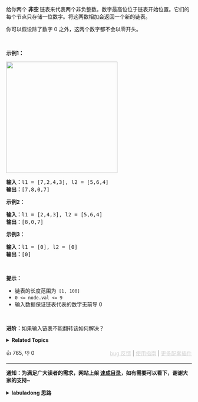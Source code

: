 <p>给你两个 <strong>非空 </strong>链表来代表两个非负整数。数字最高位位于链表开始位置。它们的每个节点只存储一位数字。将这两数相加会返回一个新的链表。</p>

<p>你可以假设除了数字 0 之外，这两个数字都不会以零开头。</p>

<p>&nbsp;</p>

<p><strong>示例1：</strong></p>

<p><img alt="" src="https://pic.leetcode-cn.com/1626420025-fZfzMX-image.png" style="width: 302px; " /></p>

<pre>
<strong>输入：</strong>l1 = [7,2,4,3], l2 = [5,6,4]
<strong>输出：</strong>[7,8,0,7]
</pre>

<p><strong>示例2：</strong></p>

<pre>
<strong>输入：</strong>l1 = [2,4,3], l2 = [5,6,4]
<strong>输出：</strong>[8,0,7]
</pre>

<p><strong>示例3：</strong></p>

<pre>
<strong>输入：</strong>l1 = [0], l2 = [0]
<strong>输出：</strong>[0]
</pre>

<p>&nbsp;</p>

<p><strong>提示：</strong></p>

<ul> 
 <li>链表的长度范围为<code> [1, 100]</code></li> 
 <li><code>0 &lt;= node.val &lt;= 9</code></li> 
 <li>输入数据保证链表代表的数字无前导 0</li> 
</ul>

<p>&nbsp;</p>

<p><strong>进阶：</strong>如果输入链表不能翻转该如何解决？</p>

<details><summary><strong>Related Topics</strong></summary>栈 | 链表 | 数学</details><br>

<div>👍 765, 👎 0<span style='float: right;'><span style='color: gray;'><a href='https://github.com/labuladong/fucking-algorithm/issues' target='_blank' style='color: lightgray;text-decoration: underline;'>bug 反馈</a> | <a href='https://labuladong.online/algo/fname.html?fname=jb插件简介' target='_blank' style='color: lightgray;text-decoration: underline;'>使用指南</a> | <a href='https://labuladong.online/algo/' target='_blank' style='color: lightgray;text-decoration: underline;'>更多配套插件</a></span></span></div>

<div id="labuladong"><hr>

**通知：为满足广大读者的需求，网站上架 [速成目录](https://labuladong.online/algo/intro/quick-learning-plan/)，如有需要可以看下，谢谢大家的支持~**

<details><summary><strong>labuladong 思路</strong></summary>


<div id="labuladong_solution_zh">

## 基本思路

这道题是 [✔ ✨2. 两数相加](/problems/add-two-numbers/) 的进阶问题，我们模拟加法运算当然是从最低位开始加，这样才能正确的处理进位。但现在单链表的开头是最高位，那么最直接的想法就是先 [翻转链表](https://labuladong.online/algo/data-structure/reverse-linked-list-recursion/)，这样就可以继续玩第 2 题那一套了，没什么难度。

不过本题也说了，如果不让你反转链表怎么办？其实也好办，我们可以利用栈这种先进后出的数据结构，把链表节点从头到尾放进栈中，再从栈拿出来就是从尾到头的顺序，相当于是反转链表的效果，然后又回到了第 2 题的加法逻辑。

还有一个需要注意的是，计算结果的高位也应该放在结果链表的左侧，也就是插入到 `dummy` 节点的后面。具体看代码吧。

**详细题解**：
  - [【练习】链表双指针经典习题](https://labuladong.online/algo/problem-set/linkedlist-two-pointers/)

</div>





<div id="solution">

## 解法代码



<div class="tab-panel"><div class="tab-nav">
<button data-tab-item="cpp" class="tab-nav-button btn " data-tab-group="default" onclick="switchTab(this)">cpp🤖</button>

<button data-tab-item="python" class="tab-nav-button btn " data-tab-group="default" onclick="switchTab(this)">python🤖</button>

<button data-tab-item="java" class="tab-nav-button btn active" data-tab-group="default" onclick="switchTab(this)">java🟢</button>

<button data-tab-item="go" class="tab-nav-button btn " data-tab-group="default" onclick="switchTab(this)">go🤖</button>

<button data-tab-item="javascript" class="tab-nav-button btn " data-tab-group="default" onclick="switchTab(this)">javascript🤖</button>
</div><div class="tab-content">
<div data-tab-item="cpp" class="tab-item " data-tab-group="default"><div class="highlight">

```cpp
// 注意：cpp 代码由 chatGPT🤖 根据我的 java 代码翻译。
// 本代码的正确性已通过力扣验证，如有疑问，可以对照 java 代码查看。

#include <stack>

class Solution {
public:
    ListNode* addTwoNumbers(ListNode* l1, ListNode* l2) {
        // 把链表元素转入栈中
        std::stack<int> stk1;
        while (l1 != nullptr) {
            stk1.push(l1->val);
            l1 = l1->next;
        }
        std::stack<int> stk2;
        while (l2 != nullptr) {
            stk2.push(l2->val);
            l2 = l2->next;
        }
        
        // 接下来基本上是复用我在第 2 题的代码逻辑
        // 注意新节点要直接插入到 dummy 后面

        // 虚拟头结点（构建新链表时的常用技巧）
        ListNode* dummy = new ListNode(-1);

        // 记录进位
        int carry = 0;
        // 开始执行加法，两条链表走完且没有进位时才能结束循环
        while (!stk1.empty() || !stk2.empty() || carry > 0) {
            // 先加上上次的进位
            int val = carry;
            if (!stk1.empty()) {
                val += stk1.top();
                stk1.pop();
            }
            if (!stk2.empty()) {
                val += stk2.top();
                stk2.pop();
            }
            // 处理进位情况
            carry = val / 10;
            val = val % 10;
            // 构建新节点，直接接在 dummy 后面
            ListNode* newNode = new ListNode(val);
            newNode->next = dummy->next;
            dummy->next = newNode;
        }
        // 返回结果链表的头结点（去除虚拟头结点）
        return dummy->next;
    }
};
```

</div></div>

<div data-tab-item="python" class="tab-item " data-tab-group="default"><div class="highlight">

```python
# 注意：python 代码由 chatGPT🤖 根据我的 java 代码翻译。
# 本代码的正确性已通过力扣验证，如有疑问，可以对照 java 代码查看。

class Solution:
    def addTwoNumbers(self, l1: ListNode, l2: ListNode) -> ListNode:
        # 把链表元素转入栈中
        stk1 = []
        while l1:
            stk1.append(l1.val)
            l1 = l1.next
        stk2 = []
        while l2:
            stk2.append(l2.val)
            l2 = l2.next

        # 接下来基本上是复用我在第 2 题的代码逻辑
        # 注意新节点要直接插入到 dummy 后面

        # 虚拟头结点（构建新链表时的常用技巧）
        dummy = ListNode(-1)

        # 记录进位
        carry = 0
        # 开始执行加法，两条链表走完且没有进位时才能结束循环
        while stk1 or stk2 or carry > 0:
            # 先加上上次的进位
            val = carry
            if stk1:
                val += stk1.pop()
            if stk2:
                val += stk2.pop()
            # 处理进位情况
            carry = val // 10
            val = val % 10
            # 构建新节点，直接接在 dummy 后面
            newNode = ListNode(val)
            newNode.next = dummy.next
            dummy.next = newNode

        # 返回结果链表的头结点（去除虚拟头结点）
        return dummy.next
```

</div></div>

<div data-tab-item="java" class="tab-item active" data-tab-group="default"><div class="highlight">

```java
class Solution {
    public ListNode addTwoNumbers(ListNode l1, ListNode l2) {
        // 把链表元素转入栈中
        Stack<Integer> stk1 = new Stack<>();
        while (l1 != null) {
            stk1.push(l1.val);
            l1 = l1.next;
        }
        Stack<Integer> stk2 = new Stack<>();
        while (l2 != null) {
            stk2.push(l2.val);
            l2 = l2.next;
        }

        // 接下来基本上是复用我在第 2 题的代码逻辑
        // 注意新节点要直接插入到 dummy 后面

        // 虚拟头结点（构建新链表时的常用技巧）
        ListNode dummy = new ListNode(-1);

        // 记录进位
        int carry = 0;
        // 开始执行加法，两条链表走完且没有进位时才能结束循环
        while (!stk1.isEmpty() || !stk2.isEmpty() || carry > 0) {
            // 先加上上次的进位
            int val = carry;
            if (!stk1.isEmpty()) {
                val += stk1.pop();
            }
            if (!stk2.isEmpty()) {
                val += stk2.pop();
            }
            // 处理进位情况
            carry = val / 10;
            val = val % 10;
            // 构建新节点，直接接在 dummy 后面
            ListNode newNode = new ListNode(val);
            newNode.next = dummy.next;
            dummy.next = newNode;
        }
        // 返回结果链表的头结点（去除虚拟头结点）
        return dummy.next;
    }
}
```

</div></div>

<div data-tab-item="go" class="tab-item " data-tab-group="default"><div class="highlight">

```go
// 注意：go 代码由 chatGPT🤖 根据我的 java 代码翻译。
// 本代码的正确性已通过力扣验证，如有疑问，可以对照 java 代码查看。

func addTwoNumbers(l1 *ListNode, l2 *ListNode) *ListNode {
    // 把链表元素转入栈中
    var stk1 []int
    for l1 != nil {
        stk1 = append(stk1, l1.Val)
        l1 = l1.Next
    }
    var stk2 []int
    for l2 != nil {
        stk2 = append(stk2, l2.Val)
        l2 = l2.Next
    }

    // 接下来基本上是复用我在第 2 题的代码逻辑
    // 注意新节点要直接插入到 dummy 后面

    // 虚拟头结点（构建新链表时的常用技巧）
    dummy := &ListNode{-1, nil}

    // 记录进位
    carry := 0
    // 开始执行加法，两条链表走完且没有进位时才能结束循环
    for len(stk1) > 0 || len(stk2) > 0 || carry > 0 {
        // 先加上上次的进位
        val := carry
        if len(stk1) > 0 {
            val += stk1[len(stk1)-1]
            stk1 = stk1[:len(stk1)-1]
        }
        if len(stk2) > 0 {
            val += stk2[len(stk2)-1]
            stk2 = stk2[:len(stk2)-1]
        }
        // 处理进位情况
        carry = val / 10
        val = val % 10
        // 构建新节点，直接接在 dummy 后面
        newNode := &ListNode{Val: val, Next: dummy.Next}
        dummy.Next = newNode
    }
    // 返回结果链表的头结点（去除虚拟头结点）
    return dummy.Next
}
```

</div></div>

<div data-tab-item="javascript" class="tab-item " data-tab-group="default"><div class="highlight">

```javascript
// 注意：javascript 代码由 chatGPT🤖 根据我的 java 代码翻译。
// 本代码的正确性已通过力扣验证，如有疑问，可以对照 java 代码查看。

var addTwoNumbers = function(l1, l2) {
    // 把链表元素转入栈中
    let stk1 = [];
    while (l1 !== null) {
        stk1.push(l1.val);
        l1 = l1.next;
    }
    let stk2 = [];
    while (l2 !== null) {
        stk2.push(l2.val);
        l2 = l2.next;
    }

    // 接下来基本上是复用我在第 2 题的代码逻辑
    // 注意新节点要直接插入到 dummy 后面

    // 虚拟头结点（构建新链表时的常用技巧）
    let dummy = new ListNode(-1);

    // 记录进位
    let carry = 0;
    // 开始执行加法，两条链表走完且没有进位时才能结束循环
    while (stk1.length > 0 || stk2.length > 0 || carry > 0) {
        // 先加上上次的进位
        let val = carry;
        if (stk1.length > 0) {
            val += stk1.pop();
        }
        if (stk2.length > 0) {
            val += stk2.pop();
        }
        // 处理进位情况
        carry = Math.floor(val / 10);
        val = val % 10;
        // 构建新节点，直接接在 dummy 后面
        let newNode = new ListNode(val);
        newNode.next = dummy.next;
        dummy.next = newNode;
    }
    // 返回结果链表的头结点（去除虚拟头结点）
    return dummy.next;
};
```

</div></div>
</div></div>

<hr /><details open hint-container details><summary style="font-size: medium"><strong>🌈🌈 算法可视化 🌈🌈</strong></summary><div id="data_add-two-numbers-ii"  category="leetcode" ></div><div class="resizable aspect-ratio-container" style="height: 100%;">
<div id="iframe_add-two-numbers-ii"></div></div>
</details><hr /><br />

</div>
</details>
</div>







